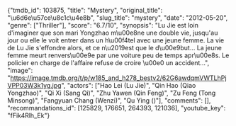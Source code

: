 {"tmdb_id": 103875, "title": "Mystery", "original_title": "\u6d6e\u57ce\u8c1c\u4e8b", "slug_title": "mystery", "date": "2012-05-20", "genre": ["Thriller"], "score": "6.7/10", "synopsis": "Lu Jie est loin d'imaginer que son mari Yongzhao m\u00e8ne une double vie, jusqu'au jour ou elle le voit entrer dans un h\u00f4tel avec une jeune femme.  La vie de Lu Jie s'effondre alors, et ce n\u2019est que le d\u00e9but...  La jeune femme meurt renvers\u00e9e par une voiture peu de temps apr\u00e8s. Le policier en charge de l'affaire refuse de croire \u00e0 un accident...", "image": "https://image.tmdb.org/t/p/w185_and_h278_bestv2/62G6awdqmVWTLhPjVPP03W3k1yg.jpg", "actors": ["Hao Lei (Lu Jie)", "Qin Hao (Qiao Yongzhao)", "Qi Xi (Sang Qi)", "Zhu Yawen (Qin Feng)", "Zu Feng (Tong Minsong)", "Fangyuan Chang (Wenzi)", "Qu Ying ()"], "comments": [], "recommandations_id": [125829, 176651, 264393, 121036], "youtube_key": "fFik4Rlh_Ek"}